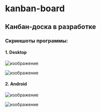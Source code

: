 # kanban-board
## Канбан-доска в разработке
### Скриншоты программы:
#### 1. Desktop

![изображение](https://user-images.githubusercontent.com/35489460/141598476-668d484a-41c4-4414-9993-7edc7faf9017.png)

![изображение](https://user-images.githubusercontent.com/35489460/141607411-152a3974-ba08-45e8-9c35-db82a516324e.png)

#### 2. Android

![изображение](https://user-images.githubusercontent.com/35489460/141519677-201def95-d492-4b98-b550-5a4182a510ff.png)

![изображение](https://user-images.githubusercontent.com/35489460/141519868-29b8bc86-e6ab-47da-847a-f89b3e403e14.png)
